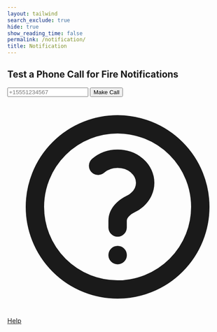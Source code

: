 ```yaml
---
layout: tailwind
search_exclude: true
hide: true
show_reading_time: false
permalink: /notification/
title: Notification
---
```


<div class="flex flex-col items-center justify-center mt-10 space-y-4">
  <h2 class="text-2xl font-semibold text-gray-100">Test a Phone Call for Fire Notifications</h2>

  <div class="flex flex-col sm:flex-row items-center space-y-4 sm:space-y-0 sm:space-x-4">
    <input
      type="tel"
      id="phoneNumber"
      placeholder="+15551234567"
      class="px-4 py-2 rounded-md bg-gray-800 text-gray-100 placeholder-gray-500 focus:outline-none focus:ring-2 focus:ring-red-500"
    />
    <button
      id="callButton"
      class="px-6 py-2 rounded-md bg-red-600 hover:bg-red-700 text-white font-medium transition"
      onclick="phoneButton()"
    >
      Make Call
    </button>
  </div>

  <div id="status" class="text-sm text-gray-400"></div>
</div>

<script type="module">
    import { pythonURI, fetchOptions } from '/pyre_frontend/assets/js/api/config.js';

    const callButton = document.getElementById('callButton');
    const phoneNumberInput = document.getElementById('phoneNumber');
    const statusElement = document.getElementById('status');

    callButton.addEventListener('click', function() {
        console.log('hi');
        const phoneNumber = phoneNumberInput.value;

        if (!phoneNumber) {
            statusElement.textContent = "Please enter a phone number";
            return;
        }

        statusElement.textContent = "Initiating call...";

        fetch(`${pythonURI}/make-call`, {
            method: 'POST',
            headers: {
                'Content-Type': 'application/json'
            },
            credentials: 'include',
            body: JSON.stringify({ to_number: phoneNumber })
        })
        .then(response => {
            if (!response.ok) {
                return response.json().then(data => {
                    throw new Error(data.error || 'Something went wrong');
                });
            }
            return response.json();
        })
        .then(data => {
            statusElement.textContent = "Call initiated! Status: " + data.status;
        })
        .catch(error => {
            statusElement.textContent = "Error: " + error.message;
        });
    });
</script>

<a href="/pyre_frontend/help/" class="fixed bottom-4 right-4 bg-green-600 text-white rounded-full p-3 shadow-lg hover:bg-green-700 transition duration-200 flex items-center justify-center" title="Help Center" style="font-size:1.05em;">
    <svg xmlns="http://www.w3.org/2000/svg" class="h-6 w-6" fill="none" viewBox="0 0 24 24" stroke="currentColor">
    <path stroke-linecap="round" stroke-linejoin="round" stroke-width="2" d="M9.879 7.519c1.171-1.025 3.071-1.025 4.242 0 1.172 1.025 1.172 2.687 0 3.712-.203.179-.43.326-.67.442-.745.361-1.45.999-1.45 1.827v.75M21 12a9 9 0 11-18 0 9 9 0 0118 0zm-9 5.25h.008v.008H12v-.008z"/>
    </svg>
    <span class="ml-1 font-medium">Help</span>
  </a>